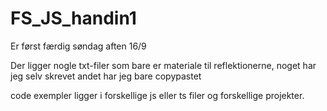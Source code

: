 # FS_JS_handin1

Er først færdig søndag aften 16/9

Der ligger nogle txt-filer som bare er materiale til reflektionerne, noget har jeg selv skrevet andet har jeg bare copypastet

code exempler ligger i forskellige js eller ts filer og forskellige projekter. 
